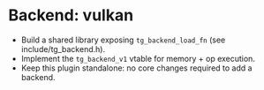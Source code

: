 # Backend: vulkan
- Build a shared library exposing `tg_backend_load_fn` (see include/tg_backend.h).
- Implement the `tg_backend_v1` vtable for memory + op execution.
- Keep this plugin standalone: no core changes required to add a backend.

